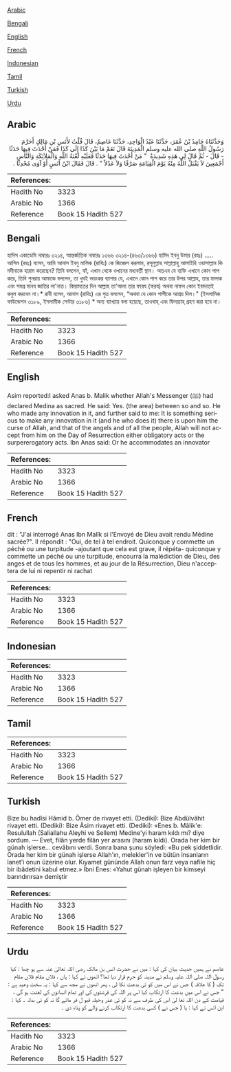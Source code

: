 [Arabic](#arabic)

[Bengali](#bengali)

[English](#english)

[French](#french)

[Indonesian](#indonesian)

[Tamil](#tamil)

[Turkish](#turkish)

[Urdu](#urdu)

## Arabic


<div dir="rtl" lang="ar" style={{fontSize:'larger',backgroundColor:'#f8f9fa',padding:20}}>
وَحَدَّثَنَاهُ حَامِدُ بْنُ عُمَرَ، حَدَّثَنَا عَبْدُ الْوَاحِدِ، حَدَّثَنَا عَاصِمٌ، قَالَ قُلْتُ لأَنَسِ بْنِ مَالِكٍ أَحَرَّمَ رَسُولُ اللَّهِ صلى الله عليه وسلم الْمَدِينَةَ قَالَ نَعَمْ مَا بَيْنَ كَذَا إِلَى كَذَا فَمَنْ أَحْدَثَ فِيهَا حَدَثًا - قَالَ - ثُمَّ قَالَ لِي هَذِهِ شَدِيدَةٌ ‏ "‏ مَنْ أَحْدَثَ فِيهَا حَدَثًا فَعَلَيْهِ لَعْنَةُ اللَّهِ وَالْمَلاَئِكَةِ وَالنَّاسِ أَجْمَعِينَ لاَ يَقْبَلُ اللَّهُ مِنْهُ يَوْمَ الْقِيَامَةِ صَرْفًا وَلاَ عَدْلاً ‏"‏ ‏.‏ قَالَ فَقَالَ ابْنُ أَنَسٍ أَوْ آوَى مُحْدِثًا ‏.‏
</div>
<div style={{backgroundColor:'#f8f9fa',padding:20, marginBottom: 10}}><table> <thead> <tr> <th>References:</th> <th></th> </tr> </thead> <tbody><tr><td>Hadith No</td><td>3323</td></tr><tr><td>Arabic No</td><td>1366</td></tr><tr><td>Reference</td><td>Book 15 Hadith 527</td></tr></tbody></table></div>

## Bengali


<div dir="ltr" lang="bn" style={{fontSize:'larger',backgroundColor:'#f8f9fa',padding:20}}>
হাদিস একাডেমি নাম্বারঃ ৩২১৪, আন্তর্জাতিক নাম্বারঃ ১৩৬৬ ৩২১৪-(৪৬৩/১৩৬৬) হামিদ ইবনু উমার (রহঃ) ..... আসিম (রহঃ) বলেন, আমি আনাস ইবনু মালিক (রাযিঃ) কে জিজ্ঞেস করলাম, রসূলুল্লাহ সাল্লাল্লাহু আলাইহি ওয়াসাল্লাম কি মদীনাকে হারাম করেছেন? তিনি বললেন, হ্যাঁ, এখান থেকে ওখানের মধ্যবর্তী স্থান। অতএব যে ব্যক্তি এখানে কোন পাপ করে, তিনি পুনরায় আমাকে বললেন, তা খুবই ভয়ংকর ব্যাপার যে, এখানে কোন পাপ করে তার উপর আল্লাহ, তার মালাক এবং সমগ্র মানব জাতির লা'নাত। কিয়ামতের দিন আল্লাহ তা'আলা তার ফারয (ফরয) অথবা নাফল কোন ইবাদাতই কবুল করবেন না।* রাবী বলেন, আনাস (রাযিঃ) এর পুত্র বললেন, “অথবা যে কোন পাপীকে আশ্রয় দিল।" (ইসলামিক ফাউন্ডেশন ৩১৮৯, ইসলামীক সেন্টার ৩১৮৬) * অন্য ব্যাখ্যায় বলা হয়েছে, তাওবাহ্ এবং ফিদয়্যাহ্ গ্রহণ করা হবে না।
</div>
<div style={{backgroundColor:'#f8f9fa',padding:20, marginBottom: 10}}><table> <thead> <tr> <th>References:</th> <th></th> </tr> </thead> <tbody><tr><td>Hadith No</td><td>3323</td></tr><tr><td>Arabic No</td><td>1366</td></tr><tr><td>Reference</td><td>Book 15 Hadith 527</td></tr></tbody></table></div>

## English


<div dir="ltr" lang="en" style={{fontSize:'larger',backgroundColor:'#f8f9fa',padding:20}}>
Asim reported:I asked Anas b. Malik whether Allah's Messenger (ﷺ) had declared Medina as sacred. He said: Yes. (the area) between so and so. He who made any innovation in it, and further said to me: It is something serious to make any innovation in it (and he who does it) there is upon him the curse of Allah, and that of the angels and of all the people, Allah will not accept from him on the Day of Resurrection either obligatory acts or the surpererogatory acts. Ibn Anas said: Or he accommodates an innovator
</div>
<div style={{backgroundColor:'#f8f9fa',padding:20, marginBottom: 10}}><table> <thead> <tr> <th>References:</th> <th></th> </tr> </thead> <tbody><tr><td>Hadith No</td><td>3323</td></tr><tr><td>Arabic No</td><td>1366</td></tr><tr><td>Reference</td><td>Book 15 Hadith 527</td></tr></tbody></table></div>

## French


<div dir="ltr" lang="fr" style={{fontSize:'larger',backgroundColor:'#f8f9fa',padding:20}}>
dit : "J'ai interrogé Anas Ibn Malîk si l'Envoyé de Dieu avait rendu Médine sacrée?". Il répondit : "Oui, de tel à tel endroit. Quiconque y commette un péché ou une turpitude -ajoutant que cela est grave, il répéta- quiconque y commette un péché ou une turpitude, encourra la malédiction de Dieu, des anges et de tous les hommes, et au jour de la Résurrection, Dieu n'acceptera de lui ni repentir ni rachat
</div>
<div style={{backgroundColor:'#f8f9fa',padding:20, marginBottom: 10}}><table> <thead> <tr> <th>References:</th> <th></th> </tr> </thead> <tbody><tr><td>Hadith No</td><td>3323</td></tr><tr><td>Arabic No</td><td>1366</td></tr><tr><td>Reference</td><td>Book 15 Hadith 527</td></tr></tbody></table></div>

## Indonesian


<div dir="ltr" lang="id" style={{fontSize:'larger',backgroundColor:'#f8f9fa',padding:20}}>

</div>
<div style={{backgroundColor:'#f8f9fa',padding:20, marginBottom: 10}}><table> <thead> <tr> <th>References:</th> <th></th> </tr> </thead> <tbody><tr><td>Hadith No</td><td>3323</td></tr><tr><td>Arabic No</td><td>1366</td></tr><tr><td>Reference</td><td>Book 15 Hadith 527</td></tr></tbody></table></div>

## Tamil


<div dir="ltr" lang="ta" style={{fontSize:'larger',backgroundColor:'#f8f9fa',padding:20}}>

</div>
<div style={{backgroundColor:'#f8f9fa',padding:20, marginBottom: 10}}><table> <thead> <tr> <th>References:</th> <th></th> </tr> </thead> <tbody><tr><td>Hadith No</td><td>3323</td></tr><tr><td>Arabic No</td><td>1366</td></tr><tr><td>Reference</td><td>Book 15 Hadith 527</td></tr></tbody></table></div>

## Turkish


<div dir="ltr" lang="tr" style={{fontSize:'larger',backgroundColor:'#f8f9fa',padding:20}}>
Bize bu hadîsi Hâmid b. Ömer de rivayet etti. (Dediki): Bize Abdülvâhit rivayet etti. (Dediki): Bize Âsim rivayet etti. (Dediki): «Enes b. Mâlik'e: Resulullah (Saliallahu Aleyhi ve Sellem) Medine'yi haram kıldı mı? diye sordum. — Evet, filân yerde filân yer arasını (haram kıldı). Orada her kim bir günah işlerse... cevâbını verdi. Sonra bana şunu söyledi: «Bu pek şiddetlidir. Orada her kim bir günah işlerse Allah'ın, melekler'in ve bütün insanların lanet'i onun üzerine olur. Kıyamet gününde Allah onun farz veya nafile hiç bir ibâdetini kabul etmez.» İbni Enes: «Yahut günah işleyen bir kimseyi barındırırsa» demiştir
</div>
<div style={{backgroundColor:'#f8f9fa',padding:20, marginBottom: 10}}><table> <thead> <tr> <th>References:</th> <th></th> </tr> </thead> <tbody><tr><td>Hadith No</td><td>3323</td></tr><tr><td>Arabic No</td><td>1366</td></tr><tr><td>Reference</td><td>Book 15 Hadith 527</td></tr></tbody></table></div>

## Urdu


<div dir="rtl" lang="ur" style={{fontSize:'larger',backgroundColor:'#f8f9fa',padding:20}}>
عاصم نے ہمیں حدیث بیان کی کہا : میں نے حضرت انس بن مالک رضی اللہ تعالیٰ عنہ سے پو چھا : کیا رسول اللہ صلی اللہ علیہ وسلم نے مدینہ کو حرم قرار دیا تھا؟ انھوں نے کہا : ہاں ، فلاں مقام فلاں مقام تک ( کا علاقہ ) جس نے اس میں کو ئی بدعت نکا لی ، پھر انھوں نے مجھ سے کہا : یہ سخت وعید ہے : " جس نے اس میں بدعت کا ارتکاب کیا اس پر اللہ کی فرشتوں کی اور تمام انسانوں کی لعنت ہو گی ، قیامت کے دن اللہ تعا لیٰ اس کی طرف سے نہ کو ئی عذر وحیلہ قبو ل فر مائے گا نہ کو ئی بدلہ ۔ کہا : ابن انس نے کہا : یا ( جس نے ) کسی بدعت کا ارتکاب کرنے والے کو پناہ دی ۔
</div>
<div style={{backgroundColor:'#f8f9fa',padding:20, marginBottom: 10}}><table> <thead> <tr> <th>References:</th> <th></th> </tr> </thead> <tbody><tr><td>Hadith No</td><td>3323</td></tr><tr><td>Arabic No</td><td>1366</td></tr><tr><td>Reference</td><td>Book 15 Hadith 527</td></tr></tbody></table></div>